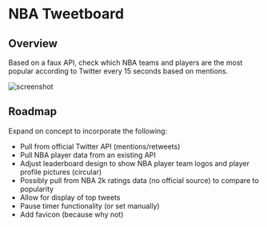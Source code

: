 # NBA Tweetboard

## Overview

Based on a faux API, check which NBA teams and players are the most popular according to Twitter every 15 seconds based on mentions.

![screenshot](https://github.com/mportillo80/nba-tweetboard/blob/master/assets/img/screenshot.png)

## Roadmap

Expand on concept to incorporate the following:

* Pull from official Twitter API (mentions/retweets)
* Pull NBA player data from an existing API
* Adjust leaderboard design to show NBA player team logos and player profile pictures (circular)
* Possibly pull from NBA 2k ratings data (no official source) to compare to popularity
* Allow for display of top tweets
* Pause timer functionality (or set manually)
* Add favicon (because why not)
